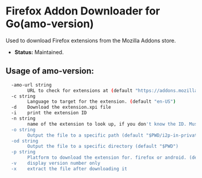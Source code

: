 # Firefox Addon Downloader for Go(amo-version)

Used to download Firefox extensions from the Mozilla Addons store.

 - **Status:** Maintained.

## Usage of amo-version:

```sh
  -amo-url string
    	URL to check for extensions at (default "https://addons.mozilla.org/")
  -c string
    	Language to target for the extension. (default "en-US")
  -d	Download the extension.xpi file
  -i	print the extension ID
  -n string
    	name of the extension to look up, if you don't know the ID. Must match the AMO page. (default "i2p-in-private-browsing")
  -o string
    	Output the file to a specific path (default "$PWD/i2p-in-private-browsing.xpi")
  -od string
    	Output the file to a specific directory (default "$PWD")
  -p string
    	Platform to download the extension for. firefox or android. (default "firefox")
  -v	display version number only
  -x	extract the file after downloading it
```